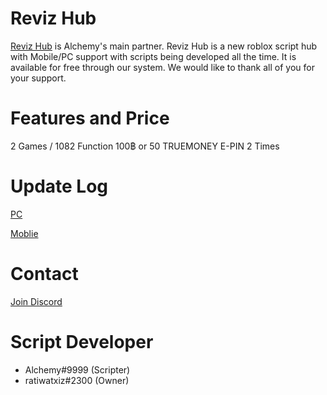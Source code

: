 # Reviz Hub
[Reviz Hub](https://alchemy-en.w3spaces.com/reviz.html) is Alchemy's main partner. Reviz Hub is a new roblox script hub with Mobile/PC support with scripts being developed all the time.
It is available for free through our system. We would like to thank all of you for your support.
# Features and Price
2 Games / 1082 Function
100฿ or 50 TRUEMONEY E-PIN 2 Times
# Update Log
[PC](https://github.com/ZoiIntra/Reviz/blob/main/UpdateLog/PC.md)

[Moblie](https://github.com/ZoiIntra/Reviz/blob/main/UpdateLog/Mobile.md)
# Contact
[Join Discord](https://discord.gg/9vw7emS3vZ)
# Script Developer
- Alchemy#9999 (Scripter)
- ratiwatxiz#2300 (Owner)
